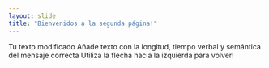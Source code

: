 ```yaml
---
layout: slide
title: "Bienvenidos a la segunda página!"
---
```

Tu texto modificado 
Añade texto con la longitud, tiempo verbal y semántica del mensaje correcta
Utiliza la flecha hacia la izquierda para volver!
